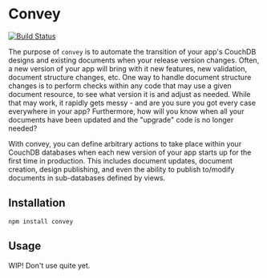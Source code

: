 # Convey

[![Build Status](https://travis-ci.org/cscade/convey.png?branch=develop)](https://travis-ci.org/cscade/convey)

The purpose of `convey` is to automate the transition of your app's CouchDB designs and existing documents when your release version changes. Often, a new version of your app will bring with it new features, new validation, document structure changes, etc. One way to handle document structure changes is to perform checks within any code that may use a given document resource, to see what version it is and adjust as needed. While that may work, it rapidly gets messy - and are you sure you got every case everywhere in your app? Furthermore, how will you know when all your documents have been updated and the "upgrade" code is no longer needed?

With convey, you can define arbitrary actions to take place within your CouchDB databases when each new version of your app starts up for the first time in production. This includes document updates, document creation, design publishing, and even the ability to publish to/modify documents in sub-databases defined by views.

## Installation

```
npm install convey
```

## Usage

WIP! Don't use quite yet.